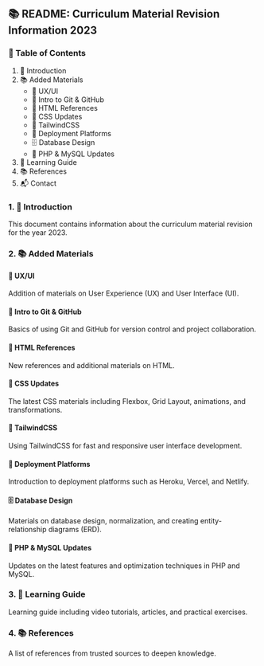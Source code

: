 ## 📚 README: Curriculum Material Revision Information 2023

### 📖 Table of Contents

1. 📌 Introduction
2. 📚 Added Materials
   - 🎨 UX/UI
   - 🔧 Intro to Git & GitHub
   - 📄 HTML References
   - 🎨 CSS Updates
   - 🌟 TailwindCSS
   - 🚀 Deployment Platforms
   - 🗄️ Database Design
   - 🔄 PHP & MySQL Updates
3. 📝 Learning Guide
4. 📚 References
5. 📬 Contact

### 1. 📌 Introduction

This document contains information about the curriculum material revision for the year 2023.

### 2. 📚 Added Materials

#### 🎨 UX/UI

Addition of materials on User Experience (UX) and User Interface (UI).

#### 🔧 Intro to Git & GitHub

Basics of using Git and GitHub for version control and project collaboration.

#### 📄 HTML References

New references and additional materials on HTML.

#### 🎨 CSS Updates

The latest CSS materials including Flexbox, Grid Layout, animations, and transformations.

#### 🌟 TailwindCSS

Using TailwindCSS for fast and responsive user interface development.

#### 🚀 Deployment Platforms

Introduction to deployment platforms such as Heroku, Vercel, and Netlify.

#### 🗄️ Database Design

Materials on database design, normalization, and creating entity-relationship diagrams (ERD).

#### 🔄 PHP & MySQL Updates

Updates on the latest features and optimization techniques in PHP and MySQL.

### 3. 📝 Learning Guide

Learning guide including video tutorials, articles, and practical exercises.

### 4. 📚 References

A list of references from trusted sources to deepen knowledge.

